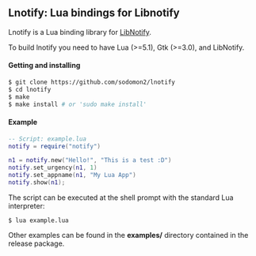 ## Lnotify: Lua bindings for Libnotify

Lnotify is a Lua binding library for [LibNotify](https://gitlab.gnome.org/GNOME/libnotify).

To build lnotify you need to have Lua (>=5.1), Gtk (>=3.0), and LibNotify.

#### Getting and installing


```sh
$ git clone https://github.com/sodomon2/lnotify
$ cd lnotify
$ make
$ make install # or 'sudo make install'
```

#### Example

```lua
-- Script: example.lua
notify = require("notify")

n1 = notify.new("Hello!", "This is a test :D")
notify.set_urgency(n1, 1)
notify.set_appname(n1, "My Lua App")
notify.show(n1);
```

The script can be executed at the shell prompt with the standard Lua interpreter:

```shell
$ lua example.lua
```

Other examples can be found in the **examples/** directory contained in the release package.
